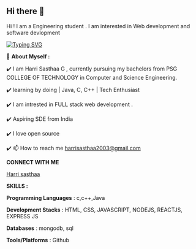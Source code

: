 ## Hi there 👋


Hi ! I am a Engineering student . I am interested in Web development and software devlopment

<a href="https://git.io/typing-svg"><img src="https://readme-typing-svg.demolab.com?font=Fira+Code&pause=1000&color=FF341F&background=DE3DFF00&random=false&width=435&lines=Aspiring+Full+Stack+Developer;B.E+CSE+at+PSG+COLLEGE+OF+TECHNOLOGY" alt="Typing SVG" /></a>

🌱 **About Myself :**

✔️ I am Harri Sasthaa G , currently pursuing my bachelors from PSG COLLEGE OF TECHNOLOGY in Computer and Science Engineering.

✔️ learning by doing | Java, C, C++ | Tech Enthusiast

✔️ I am intrested in FULL stack web development .

✔️ Aspiring SDE from India

✔️ I love open source

✔️ 📫 How to reach me harrisasthaa2003@gmail.com


**CONNECT WITH ME**

[Harri sasthaa](https://www.linkedin.com/in/harri-sasthaa-446661243)

**SKILLS :**

**Programming Languages**	: c,c++,Java

**Development Stacks**	  : HTML, CSS, JAVASCRIPT, NODEJS, REACTJS, EXPRESS JS

**Databases**	            : mongodb, sql

**Tools/Platforms**	      : Github
